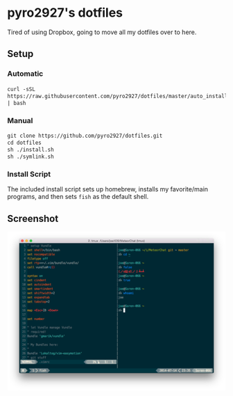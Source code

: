 # pyro2927's dotfiles

Tired of using Dropbox, going to move all my dotfiles over to here.

## Setup

### Automatic

    curl -sSL https://raw.githubusercontent.com/pyro2927/dotfiles/master/auto_install.sh | bash

### Manual

    git clone https://github.com/pyro2927/dotfiles.git
    cd dotfiles
    sh ./install.sh
    sh ./symlink.sh

### Install Script

The included install script sets up homebrew, installs my favorite/main programs, and then sets `fish` as the default shell.

## Screenshot

![](./terminal2.png)
